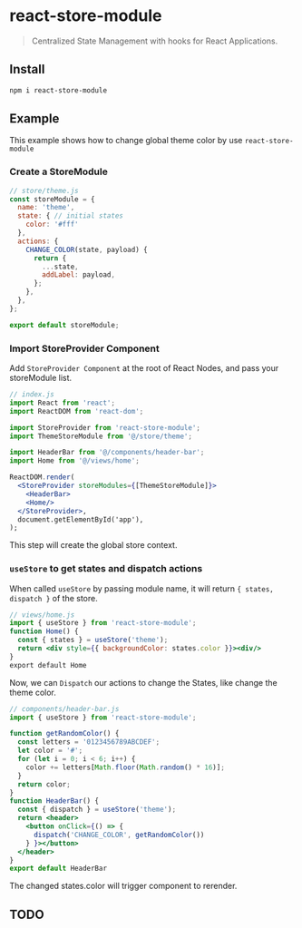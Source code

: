 # react-store-module

> Centralized State Management with hooks for React Applications.

## Install

```sh
npm i react-store-module
```

## Example

This example shows how to change global theme color by use `react-store-module`

### Create a StoreModule

```jsx
// store/theme.js
const storeModule = {
  name: 'theme',
  state: { // initial states
    color: '#fff'
  },
  actions: {
    CHANGE_COLOR(state, payload) {
      return {
        ...state,
        addLabel: payload,
      };
    },
  },
};

export default storeModule;

```

### Import StoreProvider Component

Add `StoreProvider Component` at the root of React Nodes, and pass your storeModule list.

```jsx
// index.js
import React from 'react';
import ReactDOM from 'react-dom';

import StoreProvider from 'react-store-module';
import ThemeStoreModule from '@/store/theme';

import HeaderBar from '@/components/header-bar';
import Home from '@/views/home';

ReactDOM.render(
  <StoreProvider storeModules={[ThemeStoreModule]}>
    <HeaderBar>
    <Home/>
  </StoreProvider>,
  document.getElementById('app'),
);
```

This step will create the global store context.

### `useStore` to get states and dispatch actions

When called `useStore` by passing module name, it will return `{ states, dispatch }` of the store.

```jsx
// views/home.js
import { useStore } from 'react-store-module';
function Home() {
  const { states } = useStore('theme');
  return <div style={{ backgroundColor: states.color }}><div/>
}
export default Home
```

Now, we can `Dispatch` our actions to change the States, like change the theme color.

```jsx
// components/header-bar.js
import { useStore } from 'react-store-module';

function getRandomColor() {
  const letters = '0123456789ABCDEF';
  let color = '#';
  for (let i = 0; i < 6; i++) {
    color += letters[Math.floor(Math.random() * 16)];
  }
  return color;
}
function HeaderBar() {
  const { dispatch } = useStore('theme');
  return <header>
    <button onClick={() => {
      dispatch('CHANGE_COLOR', getRandomColor())
    } }></button>
  </header>
}
export default HeaderBar
```

The changed states.color will trigger component to rerender.

## TODO
